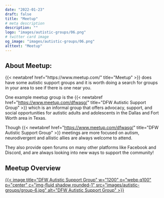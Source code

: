 ```yaml
---
date: "2022-01-23"
draft: false
title: "Meetup"
# meta description
description: ""
logo: "images/autistic-groups/06.png"
# twitter card image
og_image: "images/autistic-groups/06.png"
alttext: "Meetup"
---
```


<h2 class="h3 mb-3">About Meetup:</h2>
{{< newtabref  href="https://www.meetup.com/" title="Meetup" >}} does have some autistic support groups and it is worth doing a search for groups in your area to see if there is one near you. 

One example meetup group is the {{< newtabref  href="https://www.meetup.com/dfwasg/" title="DFW Autistic Support Group" >}} which is an informal group that offers advocacy, support, and social opportunities for autistic adults and adolescents in the Dallas and Fort Worth area in Texas.

Though {{< newtabref  href="https://www.meetup.com/dfwasg/" title="DFW Autistic Support Group" >}} meetings are more focused on autism, neurodivergent and allistic allies are always welcome to attend.

They also provide open forums on many other platforms like Facebook and Discord, and are always looking into new ways to support the community!

<h2 class="h3 mb-3">Meetup Overview</h2>

<a href="https://www.meetup.com/dfwasg/" rel="external">{{< image title="DFW Autistic Support Group" w="1200" o="webp q100" p="center" c="img-fluid shadow rounded-1" src="images/autistic-groups/group-6.jpg" alt="DFW Autistic Support Group" >}}</a>
